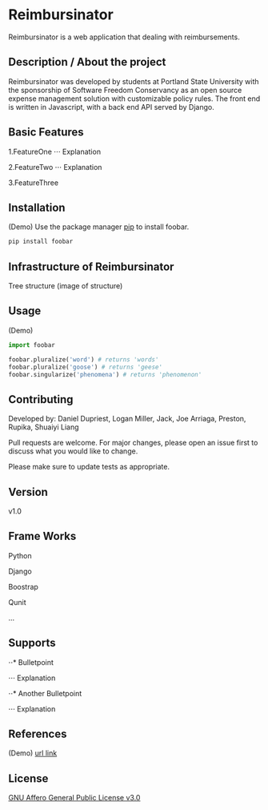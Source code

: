 # Reimbursinator

Reimbursinator is a web application that dealing with reimbursements.

## Description / About the project

Reimbursinator was developed by students at Portland State University with the sponsorship of Software Freedom Conservancy as an open source expense management solution with customizable policy rules. The front end is written in Javascript, with a back end API served by Django.

## Basic Features

1.FeatureOne
⋅⋅⋅ Explanation

2.FeatureTwo
⋅⋅⋅ Explanation

3.FeatureThree

## Installation

(Demo)
Use the package manager [pip](https://pip.pypa.io/en/stable/) to install foobar.

```bash
pip install foobar
```

## Infrastructure of Reimbursinator

Tree structure (image of structure)

## Usage

(Demo)
```python
import foobar

foobar.pluralize('word') # returns 'words'
foobar.pluralize('goose') # returns 'geese'
foobar.singularize('phenomena') # returns 'phenomenon'
```

## Contributing

Developed by: Daniel Dupriest, Logan Miller, Jack, Joe Arriaga, Preston, Rupika, Shuaiyi Liang

Pull requests are welcome. For major changes, please open an issue first to discuss what you would like to change.

Please make sure to update tests as appropriate.

## Version

v1.0

## Frame Works

Python

Django

Boostrap

Qunit

...

## Supports

⋅⋅* Bulletpoint

⋅⋅⋅ Explanation

⋅⋅* Another Bulletpoint

⋅⋅⋅ Explanation

## References

(Demo)
[url link](https://github.com/danieldupriest/reimbursinator)

## License
[GNU Affero General Public License v3.0](https://opensource.org/licenses/AGPL-3.0)
